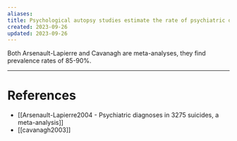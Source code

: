 ```yaml
---
aliases: 
title: Psychological autopsy studies estimate the rate of psychiatric disorders in suicides to be around 90%
created: 2023-09-26
updated: 2023-09-26
---
```

Both Arsenault-Lapierre and Cavanagh are meta-analyses, they find prevalence rates of 85-90%.

---
# References
* [[Arsenault-Lapierre2004 - Psychiatric diagnoses in 3275 suicides, a meta-analysis]]
* [[cavanagh2003]]